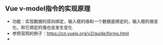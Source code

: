 ## Vue v-model指令的实现原理

- 功能：实现数据的双向绑定，输入框的值和一个数据是绑定的，输入框的值变化，和它绑定的值也会发生变化
- 参照官网的例子：https://cn.vuejs.org/v2/guide/forms.html
- 